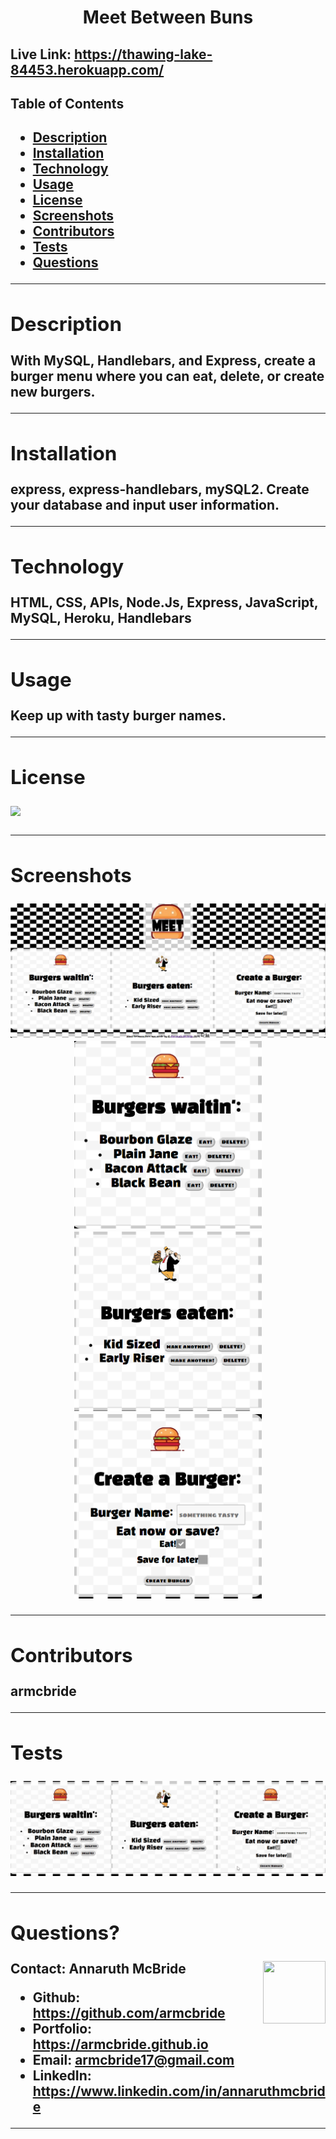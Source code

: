 
  <h1 align= "center">Meet Between Buns</h1> 
  <h2>Live Link: <a href ="https://thawing-lake-84453.herokuapp.com/">https://thawing-lake-84453.herokuapp.com/</a></h2>
  <h2>Table of Contents<h2>
  <ul>
  <li><a href="#descrip">Description</a></li>  
  <li><a href="#install">Installation</a></li> 
  <li><a href="#tech">Technology</a></li> 
  <li><a href="#use">Usage</a></li> 
  <li><a href="#license">License</a></li>
  <li><a href="#screen">Screenshots</a></li> 
  <li><a href="#contr">Contributors</a></li> 
  <li><a href="#tests">Tests</a></li>
  <li><a href="#quest">Questions</a></li>  
  </ul>
    <hr>
  <div id="descrip"><h2>Description</h2> </div>
  With MySQL, Handlebars, and Express, create a burger menu where you can eat, delete, or create new burgers.
  <hr>
  <div id="install"><h2>Installation</h2> </div>
  express, express-handlebars, mySQL2. Create your database and input user information.
  <hr>
  <div id="tech"><h2>Technology</h2></div>           
   HTML, CSS, APIs, Node.Js, Express, JavaScript, MySQL, Heroku, Handlebars
  <hr>
  <div id="use"><h2>Usage</h2></div>
  Keep up with tasty burger names.  
  <hr>
  <div id="license"><h2>License</h2></div>
  <img align="left" src= "https://img.shields.io/badge/License-MIT-blue"><br>
  <hr>
  <div id="screen"><h2>Screenshots</h2></div>
  <p align="center"><img src= "./public/assets/images/full-view.PNG"><br>
  <img src= "./public/assets/images/menu.PNG" width="300" heigth="300"><br>
  <img src= "./public/assets/images/eaten.PNG" width="300" heigth="300"><br>
  <img src= "./public/assets/images/create.PNG" width="300" heigth="300"></p>
  <hr>
  <div id="contr"><h2>Contributors</h2> </div>
  <p>armcbride</p> 
  <hr>
  <div id="tests"><h2>Tests</h2></div>
  <p><img src="./public/assets/images/meet-between-buns.gif"></p>
  <hr>
  <div id="quest"><h2>Questions?</h2> </div>
  <img align="right" width="100" height="100" src="https://avatars3.githubusercontent.com/u/58277359?v=4">         
    Contact: Annaruth McBride       
  <ul>
  <li>Github: <a href= "https://github.com/armcbride">https://github.com/armcbride</a></li>
  <li>Portfolio: <a href= "https://armcbride.github.io">https://armcbride.github.io</a></li>
  <li>Email: <a href= "mailto:armcbride17@gmail.com">armcbride17@gmail.com</a> </li>     
  <li>LinkedIn: <a href= "https://www.linkedin.com/in/annaruthmcbride">https://www.linkedin.com/in/annaruthmcbride</a></li>
  </ul> 
  <hr>